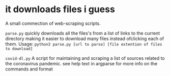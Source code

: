 # it downloads files i guess

A small commection of web-scraping scripts.

`parse.py` quickly downloads all the files's from a  list of links to the current directory making it easier to download many files instead ofclicking each of them. Usage: `python3 parse.py [url to parse] [file extention of files to download]`

`covid-dl.py` A script for maintaining and scraping a list of sources related to the coronavirus pandemic. see help text in argparse for more info on the commands and format

